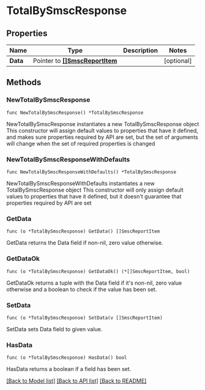 # TotalBySmscResponse

## Properties

Name | Type | Description | Notes
------------ | ------------- | ------------- | -------------
**Data** | Pointer to [**[]SmscReportItem**](SmscReportItem.md) |  | [optional] 

## Methods

### NewTotalBySmscResponse

`func NewTotalBySmscResponse() *TotalBySmscResponse`

NewTotalBySmscResponse instantiates a new TotalBySmscResponse object
This constructor will assign default values to properties that have it defined,
and makes sure properties required by API are set, but the set of arguments
will change when the set of required properties is changed

### NewTotalBySmscResponseWithDefaults

`func NewTotalBySmscResponseWithDefaults() *TotalBySmscResponse`

NewTotalBySmscResponseWithDefaults instantiates a new TotalBySmscResponse object
This constructor will only assign default values to properties that have it defined,
but it doesn't guarantee that properties required by API are set

### GetData

`func (o *TotalBySmscResponse) GetData() []SmscReportItem`

GetData returns the Data field if non-nil, zero value otherwise.

### GetDataOk

`func (o *TotalBySmscResponse) GetDataOk() (*[]SmscReportItem, bool)`

GetDataOk returns a tuple with the Data field if it's non-nil, zero value otherwise
and a boolean to check if the value has been set.

### SetData

`func (o *TotalBySmscResponse) SetData(v []SmscReportItem)`

SetData sets Data field to given value.

### HasData

`func (o *TotalBySmscResponse) HasData() bool`

HasData returns a boolean if a field has been set.


[[Back to Model list]](../README.md#documentation-for-models) [[Back to API list]](../README.md#documentation-for-api-endpoints) [[Back to README]](../README.md)


